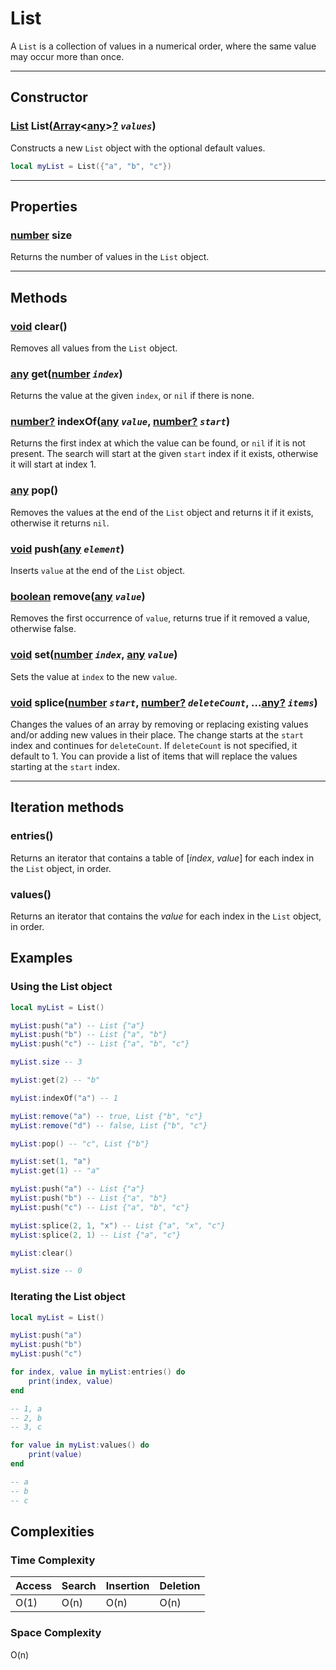 # List
A `List` is a collection of values in a numerical order, where the same value may occur more than once.

---

## Constructor

### [List](list.md) List([Array](https://developer.roblox.com/en-us/articles/Table)<[any]()\><u>[?](https://developer.roblox.com/en-us/articles/Nil)</u> *`values`*)
Constructs a new `List`  object with the optional default values.

```lua
local myList = List({"a", "b", "c"})
```

---

## Properties

### [number](https://developer.roblox.com/en-us/articles/Numbers) size
Returns the number of values in the `List` object.

---

## Methods

### [void]() clear()
Removes all values from the `List` object.

### [any]() get([number](https://developer.roblox.com/en-us/articles/Numbers) *`index`*)
Returns the value at the given `index`, or `nil` if there is none.

### [number](https://developer.roblox.com/en-us/articles/Numbers)<u>[?](https://developer.roblox.com/en-us/articles/Nil)</u> indexOf([any]() *`value`*, [number](https://developer.roblox.com/en-us/articles/Numbers)<u>[?](https://developer.roblox.com/en-us/articles/Nil)</u> *`start`*)
Returns the first index at which the value can be found, or `nil` if it is not present. The search will start at the given `start` index if it exists, otherwise it will start at index 1.

### [any]() pop()
Removes the values at the end of the `List` object and returns it if it exists, otherwise it returns `nil`.

### [void]() push([any]() *`element`*)
Inserts `value` at the end of the `List` object.

### [boolean](https://developer.roblox.com/en-us/articles/Boolean) remove([any]() *`value`*)
Removes the first occurrence of `value`, returns true if it removed a value, otherwise false.

### [void]() set([number](https://developer.roblox.com/en-us/articles/Numbers) *`index`*, [any]() *`value`*)
Sets the value at `index` to the new `value`.

### [void]() splice([number](https://developer.roblox.com/en-us/articles/Numbers) *`start`*, [number](https://developer.roblox.com/en-us/articles/Numbers)<u>[?](https://developer.roblox.com/en-us/articles/Nil)</u> *`deleteCount`*, ...[any]()<u>[?](https://developer.roblox.com/en-us/articles/Nil)</u> *`items`*)
Changes the values of an array by removing or replacing existing values and/or adding new values in their place. The change starts at the `start` index and continues for `deleteCount`. If `deleteCount` is not specified, it default to 1. You can provide a list of items that will replace the values starting at the `start` index.

---

## Iteration methods

### entries()
Returns an iterator that contains a table of [*index*, *value*] for each index in the `List` object, in order.

### values()
Returns an iterator that contains the *value* for each index in the `List` object, in order.

## Examples

### Using the List object
```lua
local myList = List()

myList:push("a") -- List {"a"}
myList:push("b") -- List {"a", "b"}
myList:push("c") -- List {"a", "b", "c"}

myList.size -- 3

myList:get(2) -- "b"

myList:indexOf("a") -- 1

myList:remove("a") -- true, List {"b", "c"}
myList:remove("d") -- false, List {"b", "c"}

myList:pop() -- "c", List {"b"}

myList:set(1, "a")
myList:get(1) -- "a"

myList:push("a") -- List {"a"}
myList:push("b") -- List {"a", "b"}
myList:push("c") -- List {"a", "b", "c"}

myList:splice(2, 1, "x") -- List {"a", "x", "c"}
myList:splice(2, 1) -- List {"a", "c"}

myList:clear()

myList.size -- 0
```

### Iterating the List object
```lua
local myList = List()

myList:push("a")
myList:push("b")
myList:push("c")

for index, value in myList:entries() do
    print(index, value)
end

-- 1, a
-- 2, b
-- 3, c

for value in myList:values() do
    print(value)
end

-- a
-- b
-- c
```

## Complexities

### Time Complexity
| **Access** | **Search** | **Insertion** | **Deletion** |
|------------|------------|---------------|--------------|
| O(1)       | O(n)       | O(n)          | O(n)         |

### Space Complexity
O(n)